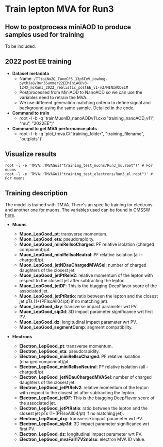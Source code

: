 # Train lepton MVA for Run3
## How to postprocess miniAOD to produce samples used for training
To be included. 

## 2022 post EE training
 * **Dataset metadata** 
    * Name: `/TTtoLNu2Q_TuneCP5_13p6TeV_powheg-pythia8/Run3Summer22EEMiniAODv3-124X_mcRun3_2022_realistic_postEE_v1-v2/MINIAODSIM`
    * Postprocessed from MiniAOD to NanoAOD so we can use the variables need to retrain the MVA.
    * We use different generation matching criteria to define signal and background using the same sample. Detailed in the code.
 * **Command to train**
    * root -l -b -q 'trainMuonID_nanoAODv11.cxx("training_nanoAOD_v11", "mu", "2022EE")'
 * **Command to get MVA performance plots**
     * root -l -b -q 'plot_tmva.C("training_folder", "training_filename",  "outplots")'

## Visualize results
```
root -l -e 'TMVA::TMVAGui("training_test_muons/Run3_mu.root")' # For muons
root -l -e 'TMVA::TMVAGui("training_test_electrons/Run3_el.root")' # For muons
```

## Training description
The model is trained with TMVA. There's an specific training for electrons and another one for muons. The variables used can be found in CMSSW [here](https://github.com/Cvico/cmssw/commit/c6ec0da8c64b03a042f539391873a9eebbc03649).

 * **Muons**
   
   * **Muon_LepGood_pt**: transverse momentum.
   * **Muon_LepGood_eta**: pseudorapidity.
   * **Muon_LepGood_miniRelIsoCharged**: PF relative isolation (charged component)/pt.
   * **Muon_LepGood_miniRelIsoNeutral**: PF relative isolation (all - charged)/pt.
   * **Muon_LepGood_jetNDauChargedMVASel**: number of charged daughters of the closest jet.
   * **Muon_LepGood_jetPtRelv2**: relative momentum of the lepton with respect to the closest jet after subtracting the lepton
   * **Muon_LepGood_jetDF**: This is the btagging DeepFlavor score of the associated jet.
   * **Muon_LepGood_jetPtRatio**: ratio between the lepton and the closest jet pTs (1+(PFIsoAll04/pt) if no matching jet).
   * **Muon_LepGood_dxy**: transverse impact parameter wrt PV.
   * **Muon_LepGood_sip3d**: 3D impact parameter significance wrt first PV.
   * **Muon_LepGood_dz**: longitudinal impact parameter wrt PV.
   * **Muon_LepGood_segmentComp**: segment compatibility.

* **Electrons**
   
   * **Electron_LepGood_pt**: transverse momentum.
   * **Electron_LepGood_eta**: pseudorapidity.
   * **Electron_LepGood_miniRelIsoCharged**: PF relative isolation (charged component)/pt.
   * **Electron_LepGood_miniRelIsoNeutral**: PF relative isolation (all - charged)/pt.
   * **Electron_LepGood_jetNDauChargedMVASel**: number of charged daughters of the closest jet.
   * **Electron_LepGood_jetPtRelv2**: relative momentum of the lepton with respect to the closest jet after subtracting the lepton
   * **Electron_LepGood_jetDF**: This is the btagging DeepFlavor score of the associated jet.
   * **Electron_LepGood_jetPtRatio**: ratio between the lepton and the closest jet pTs (1+(PFIsoAll04/pt) if no matching jet).
   * **Electron_LepGood_dxy**: transverse impact parameter wrt PV.
   * **Electron_LepGood_sip3d**: 3D impact parameter significance wrt first PV.
   * **Electron_LepGood_dz**: longitudinal impact parameter wrt PV.
   * **Electron_LepGood_mvaFall17V2noIso**: electron MVA ID value.